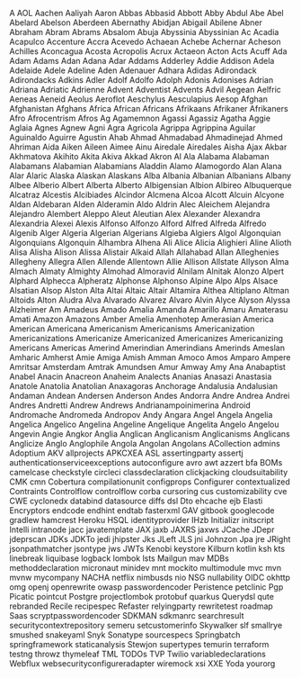 A AOL Aachen Aaliyah Aaron Abbas Abbasid Abbott Abby Abdul
Abe Abel Abelard Abelson Aberdeen Abernathy Abidjan Abigail Abilene Abner
Abraham Abram Abrams Absalom Abuja Abyssinia Abyssinian Ac Acadia Acapulco
Accenture Accra Acevedo Achaean Achebe Achernar Acheson Achilles Aconcagua Acosta
Acropolis Acrux Actaeon Acton Acts Acuff Ada Adam Adams Adan
Adana Adar Addams Adderley Addie Addison Adela Adelaide Adele Adeline
Aden Adenauer Adhara Adidas Adirondack Adirondacks Adkins Adler Adolf Adolfo
Adolph Adonis Adonises Adrian Adriana Adriatic Adrienne Advent Adventist Advents
Advil Aegean Aelfric Aeneas Aeneid Aeolus Aeroflot Aeschylus Aesculapius Aesop
Afghan Afghanistan Afghans Africa African Africans Afrikaans Afrikaner Afrikaners Afro
Afrocentrism Afros Ag Agamemnon Agassi Agassiz Agatha Aggie Aglaia Agnes
Agnew Agni Agra Agricola Agrippa Agrippina Aguilar Aguinaldo Aguirre Agustin
Ahab Ahmad Ahmadabad Ahmadinejad Ahmed Ahriman Aida Aiken Aileen Aimee
Ainu Airedale Airedales Aisha Ajax Akbar Akhmatova Akihito Akita Akiva
Akkad Akron Al Ala Alabama Alabaman Alabamans Alabamian Alabamians Aladdin
Alamo Alamogordo Alan Alana Alar Alaric Alaska Alaskan Alaskans Alba
Albania Albanian Albanians Albany Albee Alberio Albert Alberta Alberto Albigensian
Albion Albireo Albuquerque Alcatraz Alcestis Alcibiades Alcindor Alcmena Alcoa Alcott
Alcuin Alcyone Aldan Aldebaran Alden Alderamin Aldo Aldrin Alec Aleichem
Alejandra Alejandro Alembert Aleppo Aleut Aleutian Alex Alexander Alexandra Alexandria
Alexei Alexis Alfonso Alfonzo Alford Alfred Alfreda Alfredo Algenib Alger
Algeria Algerian Algerians Algieba Algiers Algol Algonquian Algonquians Algonquin Alhambra
Alhena Ali Alice Alicia Alighieri Aline Alioth Alisa Alisha Alison
Alissa Alistair Alkaid Allah Allahabad Allan Alleghenies Allegheny Allegra Allen
Allende Allentown Allie Allison Allstate Allyson Alma Almach Almaty Almighty
Almohad Almoravid Alnilam Alnitak Alonzo Alpert Alphard Alphecca Alpheratz Alphonse
Alphonso Alpine Alpo Alps Alsace Alsatian Alsop Alston Alta Altai
Altaic Altair Altamira Althea Altiplano Altman Altoids Alton Aludra Alva
Alvarado Alvarez Alvaro Alvin Alyce Alyson Alyssa Alzheimer Am Amadeus
Amado Amalia Amanda Amarillo Amaru Amaterasu Amati Amazon Amazons Amber
Amelia Amenhotep Amerasian America American Americana Americanism Americanisms Americanization Americanizations
Americanize Americanized Americanizes Americanizing Americans Americas Amerind Amerindian Amerindians Amerinds
Ameslan Amharic Amherst Amie Amiga Amish Amman Amoco Amos Amparo
Ampere Amritsar Amsterdam Amtrak Amundsen Amur Amway Amy Ana Anabaptist
Anabel Anacin Anacreon Anaheim Analects Ananias Anasazi Anastasia Anatole Anatolia
Anatolian Anaxagoras Anchorage Andalusia Andalusian Andaman Andean Andersen Anderson Andes
Andorra Andre Andrea Andrei Andres Andretti Andrew Andrews Andrianampoinimerina Android
Andromache Andromeda Andropov Andy Angara Angel Angela Angelia Angelica Angelico
Angelina Angeline Angelique Angelita Angelo Angelou Angevin Angie Angkor Anglia
Anglican Anglicanism Anglicanisms Anglicans Anglicize Anglo Anglophile Angola Angolan Angolans
ACollection
admins
Adoptium
AKV
allprojects
APKCXEA
ASL
assertingparty
assertj
authenticationserviceexceptions
autoconfigure
avro
awt
azzert
bfa
BOMs
camelcase
checkstyle
circleci
classdeclaration
clickjacking
cloudsuitability
CMK
cmn
Cobertura
compilationunit
configprops
Configurer
contextualized
Contraints
Controlflow
controlflow
corba
cursoring
cus
customizability
cve
CWE
cyclonedx
databind
datasource
diffs
dsl
Dto
ehcache
ejb
Elasti
Encryptors
endcode
endhint
endtab
fasterxml
GAV
gitbook
googlecode
gradlew
hamcrest
Heroku
HSQL
identityprovider
IHzb
Initializr
initscript
Intelli
intranode
jacc
javatemplate
JAX
jaxb
JAXRS
jaxws
JCache
JDepr
jdeprscan
JDKs
JDKTo
jedi
jhipster
Jks
JLeft
JLS
jni
Johnzon
Jpa
jre
JRight
jsonpathmatcher
jsontype
jws
JWTs
Kenobi
keystore
Kilburn
kotlin
ksh
kts
linebreak
liquibase
logback
lombok
lsts
Mailgun
mav
MDBs
methoddeclaration
micronaut
minidev
mnt
mockito
multimodule
mvc
mvn
mvnw
mycompany
NACHA
netflix
nimbusds
nio
NSG
nullability
OIDC
okhttp
omg
openj
openrewrite
owasp
passwordencoder
Peristence
petclinic
Pgp
Picatic
pointcut
Postgre
projectlombok
protobuf
quarkus
Querydsl
qute
rebranded
Recile
recipespec
Refaster
relyingparty
rewritetest
roadmap
Saas
scryptpasswordencoder
SDKMAN
sdkmanrc
searchresult
securitycontextrepository
semeru
setcustomerinfo
Skywalker
slf
smallrye
smushed
snakeyaml
Snyk
Sonatype
sourcespecs
Springbatch
springframework
staticanalysis
Stewjon
supertypes
temurin
terraform
testng
throwz
thymeleaf
TML
TODOs
TVP
Twilio
variabledeclarations
Webflux
websecurityconfigureradapter
wiremock
xsi
XXE
Yoda
yourorg
